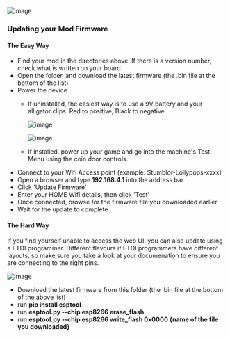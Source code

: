 ![image](https://user-images.githubusercontent.com/3416626/146519116-27e0c64f-bc0b-44f8-83ff-b28c550571a6.png)

### Updating your Mod Firmware

#### The Easy Way

* Find your mod in the directories above. If there is a version number, check what is written on your board.
* Open the folder, and download the latest firmware (the .bin file at the bottom of the list)
* Power the device
  * If uninstalled, the easiest way is to use a 9V battery and your alligator clips. Red to positive, Black to negative.

    ![image](https://user-images.githubusercontent.com/3416626/133926847-52d98d64-d494-41fb-b7c8-ddf0166606c7.png)

    ![image](https://user-images.githubusercontent.com/3416626/133926854-f6d35e71-669c-4c4b-84df-e83bc10cbb64.png)

  * If installed, power up your game and go into the machine's Test Menu using the coin door controls.
* Connect to your Wifi Access point (example: Stumblor-Lollypops-xxxx)
* Open a browser and type **192.168.4.1** into the address bar
* Click 'Update Firmware'
* Enter your HOME Wifi details, then click 'Test'
* Once connected, browse for the firmware file you downloaded earlier
* Wait for the update to complete

#### The Hard Way

If you find yourself unable to access the web UI, you can also update using a FTDI programmer. Different flavours if FTDI programmers have different layouts, so make sure you take a look at your documenation to ensure you are connecting to the right pins.

![image](https://user-images.githubusercontent.com/3416626/138160041-0c45ab58-f65d-4d75-89f1-a1b4c3f383f7.png)

* Download the latest firmware from this folder (the .bin file at the bottom of the above list)
* run **pip install esptool**
* run **esptool.py --chip esp8266 erase_flash**
* run **esptool.py --chip esp8266 write_flash 0x0000 {name of the file you downloaded}**
